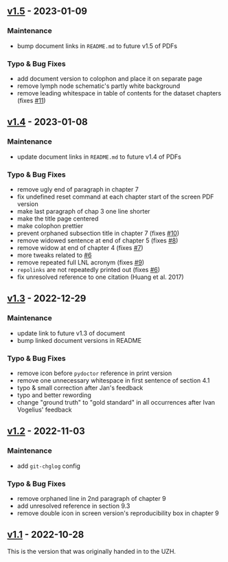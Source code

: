 <a name="v1.5"></a>
## [v1.5] - 2023-01-09

### Maintenance
- bump document links in `README.md` to future v1.5 of PDFs

### Typo & Bug Fixes
- add document version to colophon and place it on separate page
- remove lymph node schematic's partly white background
- remove leading whitespace in table of contents for the dataset chapters (fixes [#11])


<a name="v1.4"></a>
## [v1.4] - 2023-01-08

### Maintenance
- update document links in `README.md` to future v1.4 of PDFs

### Typo & Bug Fixes
- remove ugly end of paragraph in chapter 7
- fix undefined reset command at each chapter start of the screen PDF version
- make last paragraph of chap 3 one line shorter
- make the title page centered
- make colophon prettier
- prevent orphaned subsection title in chapter 7 (fixes [#10])
- remove widowed sentence at end of chapter 5 (fixes [#8])
- remove widow at end of chapter 4 (fixes [#7])
- more tweaks related to [#6]
- remove repeated full LNL acronym (fixes [#9])
- `repolinks` are not repeatedly printed out (fixes [#6])
- fix unresolved reference to one citation (Huang et al. 2017)


<a name="v1.3"></a>
## [v1.3] - 2022-12-29

### Maintenance
- update link to future v1.3 of document
- bump linked document versions in README

### Typo & Bug Fixes
- remove icon before `pydoctor` reference in print version
- remove one unnecessary whitespace in first sentence of section 4.1
- typo & small correction after Jan's feedback
- typo and better rewording
- change "ground truth" to "gold standard" in all occurrences after Ivan Vogelius' feedback


<a name="v1.2"></a>
## [v1.2] - 2022-11-03

### Maintenance
- add `git-chglog` config

### Typo & Bug Fixes
- remove orphaned line in 2nd paragraph of chapter 9
- add unresolved reference in section 9.3
- remove double icon in screen version's reproducibility box in chapter 9


<a name="v1.1"></a>
## [v1.1] - 2022-10-28

This is the version that was originally handed in to the UZH.


[Unreleased]: https://github.com/rmnldwg/lyscripts/compare/v1.5...HEAD
[v1.5]: https://github.com/rmnldwg/lyscripts/compare/v1.4...v1.5
[v1.4]: https://github.com/rmnldwg/lyscripts/compare/v1.3...v1.4
[v1.3]: https://github.com/rmnldwg/lyscripts/compare/v1.2...v1.3
[v1.2]: https://github.com/rmnldwg/lyscripts/compare/v1.1...v1.2
[v1.1]: https://github.com/rmnldwg/lyscripts/compare/v1.0...v1.1

[#6]: https://github.com/rmnldwg/lyscripts/issues/6
[#7]: https://github.com/rmnldwg/lyscripts/issues/7
[#8]: https://github.com/rmnldwg/lyscripts/issues/8
[#9]: https://github.com/rmnldwg/lyscripts/issues/9
[#10]: https://github.com/rmnldwg/lyscripts/issues/10
[#11]: https://github.com/rmnldwg/lyscripts/issues/11
